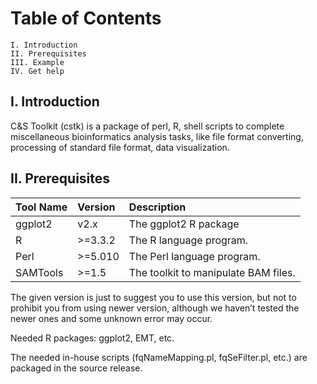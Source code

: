 # Table of Contents
    I. Introduction
    II. Prerequisites
    III. Example
    IV. Get help

## I. Introduction
C&S Toolkit (cstk) is a package of perl, R, shell scripts to complete miscellaneous bioinformatics analysis tasks, like file format converting, processing of standard file format, data visualization.

## II. Prerequisites
|Tool Name|Version|Description|
|:---|:---|:---|
|ggplot2|v2.x|The ggplot2 R package|
|R|>=3.3.2|The R language program.|
|Perl|>=5.010|The Perl language program.|
|SAMTools|>=1.5|The toolkit to manipulate BAM files.|

   The given version is just to suggest you to use this version, but not to prohibit you from using newer version, although we haven’t tested the newer ones and some unknown error may occur.

   Needed R packages: ggplot2, EMT, etc.

   The needed in-house scripts (fqNameMapping.pl, fqSeFilter.pl, etc.) are packaged in the source release.

